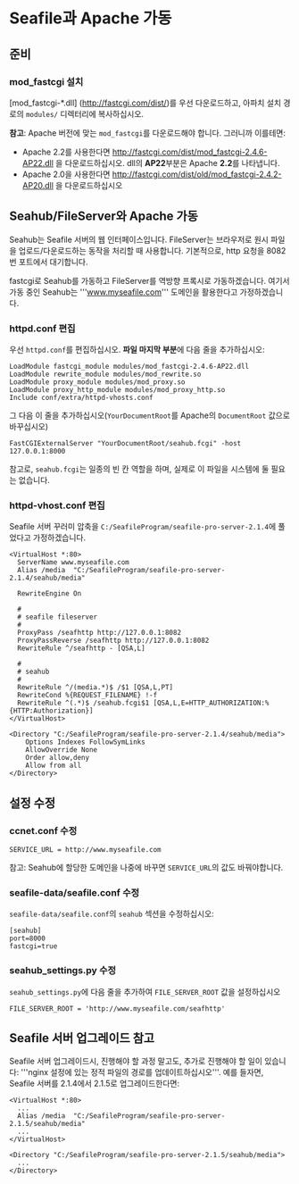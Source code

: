 # Seafile과 Apache 가동

## 준비

### mod_fastcgi 설치

[mod_fastcgi-*.dll] (http://fastcgi.com/dist/)를 우선 다운로드하고, 아파치 설치 경로의 `modules/` 디렉터리에 복사하십시오.

**참고**: Apache 버전에 맞는 `mod_fastcgi`를 다운로드해야 합니다. 그러니까 이를테면:

- Apache 2.2를 사용한다면 http://fastcgi.com/dist/mod_fastcgi-2.4.6-AP22.dll 을 다운로드하십시오. dll의 **AP22**부분은 Apache **2.2**를 나타냅니다.
- Apache 2.0을 사용한다면 http://fastcgi.com/dist/old/mod_fastcgi-2.4.2-AP20.dll 을 다운로드하십시오

## Seahub/FileServer와 Apache 가동

Seahub는 Seafile 서버의 웹 인터페이스입니다. FileServer는 브라우저로 원시 파일을 업로드/다운로드하는 동작을 처리할 때 사용합니다. 기본적으로, http 요청을 8082번 포트에서 대기합니다.

fastcgi로 Seahub를 가동하고 FileServer를 역방향 프록시로 가동하겠습니다. 여기서 가동 중인 Seahub는 '''www.myseafile.com''' 도메인을 활용한다고 가정하겠습니다.

### httpd.conf 편집

우선 `httpd.conf`를 편집하십시오. **파일 마지막 부분**에 다음 줄을 추가하십시오:

```
LoadModule fastcgi_module modules/mod_fastcgi-2.4.6-AP22.dll
LoadModule rewrite_module modules/mod_rewrite.so
LoadModule proxy_module modules/mod_proxy.so
LoadModule proxy_http_module modules/mod_proxy_http.so
Include conf/extra/httpd-vhosts.conf
```

그 다음 이 줄을 추가하십시오(`YourDocumentRoot`를 Apache의 `DocumentRoot` 값으로 바꾸십시오)

```
FastCGIExternalServer "YourDocumentRoot/seahub.fcgi" -host 127.0.0.1:8000
```

참고로, `seahub.fcgi`는 일종의 빈 칸 역할을 하며, 실제로 이 파일을 시스템에 둘 필요는 없습니다.

### httpd-vhost.conf 편집

Seafile 서버 꾸러미 압축을 `C:/SeafileProgram/seafile-pro-server-2.1.4`에 풀었다고 가정하겠습니다.

```
<VirtualHost *:80>
  ServerName www.myseafile.com
  Alias /media  "C:/SeafileProgram/seafile-pro-server-2.1.4/seahub/media"

  RewriteEngine On

  #
  # seafile fileserver
  #
  ProxyPass /seafhttp http://127.0.0.1:8082
  ProxyPassReverse /seafhttp http://127.0.0.1:8082
  RewriteRule ^/seafhttp - [QSA,L]

  #
  # seahub
  #
  RewriteRule ^/(media.*)$ /$1 [QSA,L,PT]
  RewriteCond %{REQUEST_FILENAME} !-f
  RewriteRule ^(.*)$ /seahub.fcgi$1 [QSA,L,E=HTTP_AUTHORIZATION:%{HTTP:Authorization}]
</VirtualHost>

<Directory "C:/SeafileProgram/seafile-pro-server-2.1.4/seahub/media">
    Options Indexes FollowSymLinks
    AllowOverride None
    Order allow,deny
    Allow from all
</Directory>
```

## 설정 수정

### ccnet.conf 수정


```
SERVICE_URL = http://www.myseafile.com
```

참고: Seahub에 할당한 도메인을 나중에 바꾸면 <code>SERVICE_URL</code>의 값도 바꿔야합니다.

### seafile-data/seafile.conf 수정

`seafile-data/seafile.conf`의 `seahub` 섹션을 수정하십시오:

```
[seahub]
port=8000
fastcgi=true
```

### seahub_settings.py 수정

<code>seahub_settings.py</code>에 다음 줄을 추가하여 `FILE_SERVER_ROOT` 값을 설정하십시오

```
FILE_SERVER_ROOT = 'http://www.myseafile.com/seafhttp'
```

## Seafile 서버 업그레이드 참고

Seafile 서버 업그레이드시, 진행해야 할 과정 말고도, 추가로 진행해야 할 일이 있습니다: '''nginx 설정에 있는 정적 파일의 경로를 업데이트하십시오'''. 예를 들자면, Seafile 서버를 2.1.4에서 2.1.5로 업그레이드한다면:

```
<VirtualHost *:80>
  ...
  Alias /media  "C:/SeafileProgram/seafile-pro-server-2.1.5/seahub/media"
  ...
</VirtualHost>

<Directory "C:/SeafileProgram/seafile-pro-server-2.1.5/seahub/media">
  ...
</Directory>
```

